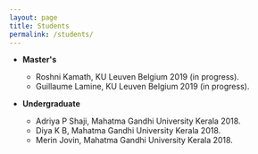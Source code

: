 ```yaml
---
layout: page
title: Students
permalink: /students/
---
```

* **Master's**
  <br/>
  * Roshni Kamath, KU Leuven Belgium 2019 (in progress). 
  * Guillaume Lamine, KU Leuven Belgium 2019 (in progress).

* **Undergraduate**
  <br/>  
  * Adriya P Shaji, Mahatma Gandhi University Kerala 2018.
  * Diya K B, Mahatma Gandhi University Kerala 2018.
  * Merin Jovin, Mahatma Gandhi University Kerala 2018.
